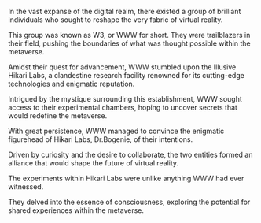 In the vast expanse of the digital realm, there existed a group of brilliant individuals who sought to reshape the very fabric of virtual reality.

This group was known as W3, or WWW for short. They were trailblazers in their field, pushing the boundaries of what was thought possible within the metaverse.

Amidst their quest for advancement, WWW stumbled upon the Illusive Hikari Labs, a clandestine research facility renowned for its cutting-edge technologies and enigmatic reputation. 

Intrigued by the mystique surrounding this establishment, WWW sought access to their experimental chambers, hoping to uncover secrets that would redefine the metaverse.

With great persistence, WWW managed to convince the enigmatic figurehead of Hikari Labs, Dr.Bogenie, of their intentions. 

Driven by curiosity and the desire to collaborate, the two entities formed an alliance that would shape the future of virtual reality.

The experiments within Hikari Labs were unlike anything WWW had ever witnessed. 

They delved into the essence of consciousness, exploring the potential for shared experiences within the metaverse.